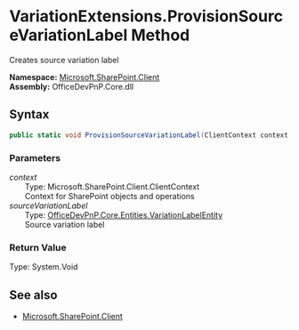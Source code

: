 # VariationExtensions.ProvisionSourceVariationLabel Method  
Creates source variation label  

**Namespace:** [Microsoft.SharePoint.Client](Microsoft.SharePoint.Client.md)  
**Assembly:** OfficeDevPnP.Core.dll  
## Syntax
```C#
public static void ProvisionSourceVariationLabel(ClientContext context, VariationLabelEntity sourceVariationLabel)
```
### Parameters
*context*  
&emsp;&emsp;Type: Microsoft.SharePoint.Client.ClientContext  
&emsp;&emsp;Context for SharePoint objects and operations  
*sourceVariationLabel*  
&emsp;&emsp;Type: [OfficeDevPnP.Core.Entities.VariationLabelEntity](OfficeDevPnP.Core.Entities.VariationLabelEntity.md)  
&emsp;&emsp;Source variation label  
### Return Value
Type: System.Void  

## See also
- [Microsoft.SharePoint.Client](Microsoft.SharePoint.Client.md)
